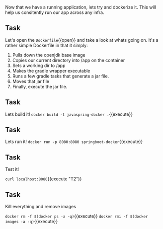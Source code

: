 Now that we have a running application, lets try and dockerize it. This will help us consitently run our app across any infra.

## Task
Let's open the `Dockerfile`{{open}} and take a look at whats going on. It's a rather simple Dockerfile in that it simply:
1. Pulls down the openjdk base image
2. Copies our current directory into /app on the container
3. Sets a working dir to /app
4. Makes the gradle wrapper executable
5. Runs a few gradle tasks that generate a jar file.
6. Moves that jar file
7. Finally, execute the jar file. 

## Task
Lets build it!
`docker build -t javaspring-docker .`{{execute}}


## Task
Lets run it!
`docker run -p 8080:8080 springboot-docker`{{execute}}

## Task 
Test it!

`curl localhost:8080`{{execute "T2"}}

## Task
Kill everything and remove images

`docker rm -f $(docker ps -a -q)`{{execute}}
`docker rmi -f $(docker images -a -q)`{{execute}}